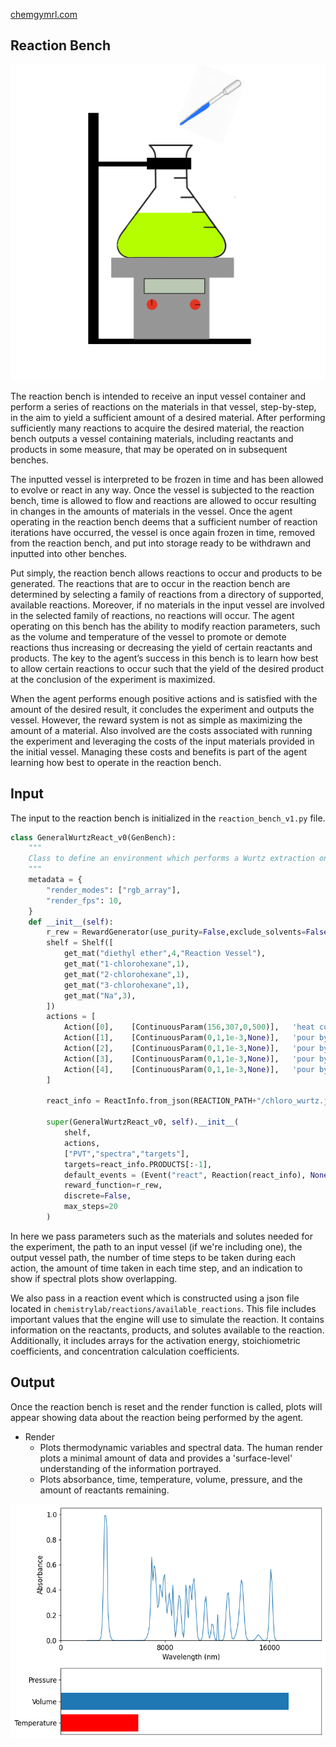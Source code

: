 [chemgymrl.com](https://chemgymrl.com/)

## Reaction Bench

<span style="display:block;text-align:center">![Reaction](tutorial_figures/reaction.png)

The reaction bench is intended to receive an input vessel container and perform a series of reactions on the materials in that vessel, step-by-step, in the aim to yield a sufficient amount of a desired material. After performing sufficiently many reactions to acquire the desired material, the reaction bench outputs a vessel containing materials, including reactants and products in some measure, that may be operated on in subsequent benches.

The inputted vessel is interpreted to be frozen in time and has been allowed to evolve or react in any way. Once the vessel is subjected to the reaction bench, time is allowed to flow and reactions are allowed to occur resulting in changes in the amounts of materials in the vessel. Once the agent operating in the reaction bench deems that a sufficient number of reaction iterations have occurred, the vessel is once again frozen in time, removed from the reaction bench, and put into storage ready to be withdrawn and inputted into other benches.

Put simply, the reaction bench allows reactions to occur and products to be generated. The reactions that are to occur in the reaction bench are determined by selecting a family of reactions from a directory of supported, available reactions. Moreover, if no materials in the input vessel are involved in the selected family of reactions, no reactions will occur. The agent operating on this bench has the ability to modify reaction parameters, such as the volume and temperature of the vessel to promote or demote reactions thus increasing or decreasing the yield of certain reactants and products. The key to the agent’s success in this bench is to learn how best to allow certain reactions to occur such that the yield of the desired product at the conclusion of the experiment is maximized.

When the agent performs enough positive actions and is satisfied with the amount of the desired result, it concludes the experiment and outputs the vessel. However, the reward system is not as simple as maximizing the amount of a material. Also involved are the costs associated with running the experiment and leveraging the costs of the input materials provided in the initial vessel. Managing these costs and benefits is part of the agent learning how best to operate in the reaction bench.

## Input

The input to the reaction bench is initialized in the `reaction_bench_v1.py` file. 

```python
class GeneralWurtzReact_v0(GenBench):
    """
    Class to define an environment which performs a Wurtz extraction on materials in a vessel.
    """
    metadata = {
        "render_modes": ["rgb_array"],
        "render_fps": 10,
    }
    def __init__(self):
        r_rew = RewardGenerator(use_purity=False,exclude_solvents=False,include_dissolved=False)
        shelf = Shelf([
            get_mat("diethyl ether",4,"Reaction Vessel"),
            get_mat("1-chlorohexane",1),
            get_mat("2-chlorohexane",1),
            get_mat("3-chlorohexane",1),
            get_mat("Na",3),
        ])
        actions = [
            Action([0],    [ContinuousParam(156,307,0,500)],   'heat contact',   [0],  0.01,  False),
            Action([1],    [ContinuousParam(0,1,1e-3,None)],   'pour by percent',  [0],  0.01,  False),
            Action([2],    [ContinuousParam(0,1,1e-3,None)],   'pour by percent',  [0],  0.01,  False),
            Action([3],    [ContinuousParam(0,1,1e-3,None)],   'pour by percent',  [0],  0.01,  False),
            Action([4],    [ContinuousParam(0,1,1e-3,None)],   'pour by percent',  [0],  0.01,  False),
        ]

        react_info = ReactInfo.from_json(REACTION_PATH+"/chloro_wurtz.json")
        
        super(GeneralWurtzReact_v0, self).__init__(
            shelf,
            actions,
            ["PVT","spectra","targets"],
            targets=react_info.PRODUCTS[:-1],
            default_events = (Event("react", Reaction(react_info), None),),
            reward_function=r_rew,
            discrete=False,
            max_steps=20
        )
```

In here we pass parameters such as the materials and solutes needed for the experiment, the path to an input vessel 
(if we're including one), the output vessel path, the number of time steps to be taken during each action, the amount
of time taken in each time step, and an indication to show if spectral plots show overlapping. 

We also pass in a reaction event which is constructed using a json file located in `chemistrylab/reactions/available_reactions`. This file includes important values that the engine will use to simulate the reaction. It contains information on the reactants, products, and solutes available to the reaction. Additionally, it includes arrays for the activation energy, stoichiometric coefficients, and concentration calculation coefficients. 

## Output

Once the reaction bench is reset and the render function is called, plots will appear showing data about the reaction 
being performed by the agent.

- Render
    - Plots thermodynamic variables and spectral data. The human render plots a minimal amount of data and provides a 
    'surface-level' understanding of the information portrayed.
    - Plots absorbance, time, temperature, volume, pressure, and the amount of reactants remaining.
  
![human render output](tutorial_figures/reaction/human_render_reaction.png)
